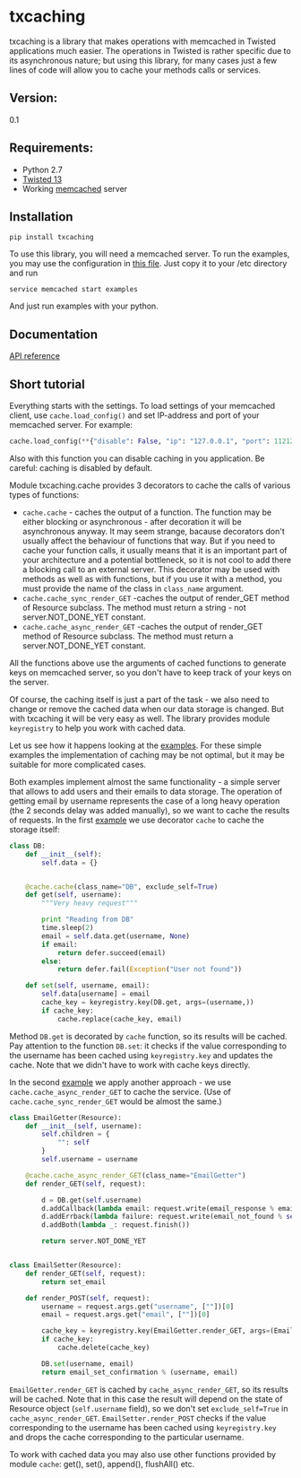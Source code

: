 
txcaching
=====

txcaching is a library that makes operations with memcached in Twisted applications much easier.
The operations in Twisted is rather specific due to its asynchronous nature; but using this library, 
for many cases just a few lines of code will allow you to cache your methods calls or services.


Version:
-------
0.1

Requirements:
-------------
* Python 2.7
* [Twisted 13](https://twistedmatrix.com/trac/)
* Working [memcached](http://memcached.org/) server


Installation
----
```
pip install txcaching
```
To use this library, you will need a memcached server. To run the examples, you may use the configuration in
[this file](https://github.com/alexgorin/txcaching/blob/master/examples/memcached_examples.conf). Just copy it
to your /etc directory and run
```
service memcached start examples
```
And just run examples with your python. 

Documentation
-------------
[API reference](https://pythonhosted.org/txcaching/)



Short tutorial
----
Everything starts with the settings. To load settings of your memcached client, use `cache.load_config()` and set IP-address and port of your memcached server. For example:
```python
cache.load_config(**{"disable": False, "ip": "127.0.0.1", "port": 11212})
```
Also with this function you can disable caching in you application. Be careful: caching is disabled by default.

Module txcaching.cache provides 3 decorators to cache the calls of various types of functions:
* `cache.cache` - caches the output of a function. The function may be either blocking or asynchronous - after decoration it will be asynchronous anyway. It may seem strange, bacause decorators don't usually affect the behaviour of functions that way. But if you need to cache your function calls, it usually means that it is an important part of your architecture and a potential bottleneck, so it is not cool to add there a blocking call to an external server. This decorator may be used with methods as well as with functions, but if you use it with a method, you must provide the name of the class in `class_name` argument.
* `cache.cache_sync_render_GET` -caches the output of render_GET method of Resource subclass. The method must return a string - not server.NOT_DONE_YET constant.
* `cache.cache_async_render_GET` -caches the output of render_GET method of Resource subclass. The method must return a server.NOT_DONE_YET constant.

All the functions above use the arguments of cached functions to generate keys on memcached server, so you don't have to keep track of your keys on the server. 

Of course, the caching itself is just a part of the task - we also need to change or remove the cached data when our data storage is changed. But with txcaching it will be very easy as well. The library provides module `keyregistry` to help you work with cached data.

Let us see how it happens looking at the [examples](https://github.com/alexgorin/txcaching/tree/master/examples).
For these simple examples the implementation of caching may be not optimal, but it may be suitable for more complicated cases.

Both examples implement almost the same functionality - a simple server that allows to add users and their emails to data storage. The operation of getting email by username represents the case of a long heavy operation (the 2 seconds delay was added manually), so we want to cache the results of requests. In the first [example](https://github.com/alexgorin/txcaching/blob/master/examples/cache_data_store_example.py) we use decorator `cache` to cache the storage itself:

```python
class DB:
    def __init__(self):
        self.data = {}


    @cache.cache(class_name="DB", exclude_self=True)
    def get(self, username):
        """Very heavy request"""

        print "Reading from DB"
        time.sleep(2)
        email = self.data.get(username, None)
        if email:
            return defer.succeed(email)
        else:
            return defer.fail(Exception("User not found"))

    def set(self, username, email):
        self.data[username] = email
        cache_key = keyregistry.key(DB.get, args=(username,))
        if cache_key:
            cache.replace(cache_key, email)
```

Method `DB.get` is decorated by `cache` function, so its results will be cached. Pay attention to the function `DB.set`: it checks if the value corresponding to the username has been cached using `keyregistry.key` and updates the cache.
Note that we didn't have to work with cache keys directly. 

In the second [example](https://github.com/alexgorin/txcaching/blob/master/examples/cache_render_get_example.py) we apply another approach - we use `cache.cache_async_render_GET` to cache the service. (Use of `cache.cache_sync_render_GET` would be almost the same.)

```python
class EmailGetter(Resource):
    def __init__(self, username):
        self.children = {
            "": self
        }
        self.username = username

    @cache.cache_async_render_GET(class_name="EmailGetter")
    def render_GET(self, request):

        d = DB.get(self.username)
        d.addCallback(lambda email: request.write(email_response % email))
        d.addErrback(lambda failure: request.write(email_not_found % self.username))
        d.addBoth(lambda _: request.finish())

        return server.NOT_DONE_YET


class EmailSetter(Resource):
    def render_GET(self, request):
        return set_email

    def render_POST(self, request):
        username = request.args.get("username", [""])[0]
        email = request.args.get("email", [""])[0]

        cache_key = keyregistry.key(EmailGetter.render_GET, args=(EmailGetter(username),))
        if cache_key:
            cache.delete(cache_key)

        DB.set(username, email)
        return email_set_confirmation % (username, email)
```

`EmailGetter.render_GET` is cached by `cache_async_render_GET`, so its results will be cached. Note that in this case the result will depend on the state of Resource object (`self.username` field), so we don't set ```exclude_self=True``` in `cache_async_render_GET`.
`EmailSetter.render_POST` checks if the value corresponding to the username has been cached using `keyregistry.key` and drops the cache corresponding to the particular username.

To work with cached data you may also use other functions provided by module `cache`: get(), set(), append(), flushAll() etc.


